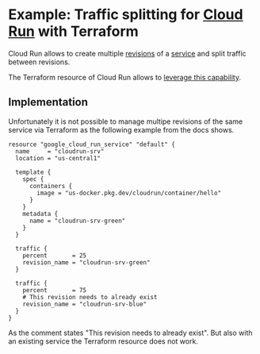 # Example: Traffic splitting for [Cloud Run](cloud.run) with Terraform

Cloud Run allows to create multiple [revisions](https://cloud.google.com/run/docs/resource-model#revisions) of a [service](https://cloud.google.com/run/docs/resource-model#services) and split traffic between revisions.

The Terraform resource of Cloud Run allows to [leverage this capability](https://registry.terraform.io/providers/hashicorp/google/latest/docs/resources/cloud_run_service#example-usage---cloud-run-service-traffic-split).

## Implementation

Unfortunately it is not possible to manage multipe revisions of the same service via Terraform as the following example from the docs shows.

```
resource "google_cloud_run_service" "default" {
  name     = "cloudrun-srv"
  location = "us-central1"

  template {
    spec {
      containers {
        image = "us-docker.pkg.dev/cloudrun/container/hello"
      }
    }
    metadata {
      name = "cloudrun-srv-green"
    }
  }

  traffic {
    percent       = 25
    revision_name = "cloudrun-srv-green"
  }

  traffic {
    percent       = 75
    # This revision needs to already exist
    revision_name = "cloudrun-srv-blue"
  }
}
```

As the comment states "This revision needs to already exist". But also with an existing service the Terraform resource does not work.


